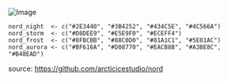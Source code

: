 
![Image](https://cdn.rawgit.com/arcticicestudio/nord/develop/assets/nord-overview.svg)

```
nord_night  <- c("#2E3440", "#3B4252", "#434C5E", "#4C566A")
nord_storm  <- c("#D8DEE9", "#E5E9F0", "#ECEFF4")
nord_frost  <- c("#8FBCBB", "#88C0D0", "#81A1C1", "#5E81AC")
nord_aurora <- c("#BF616A", "#D08770", "#EACB8B", "#A3BE8C", "#B48EAD")
```

source: https://github.com/arcticicestudio/nord
